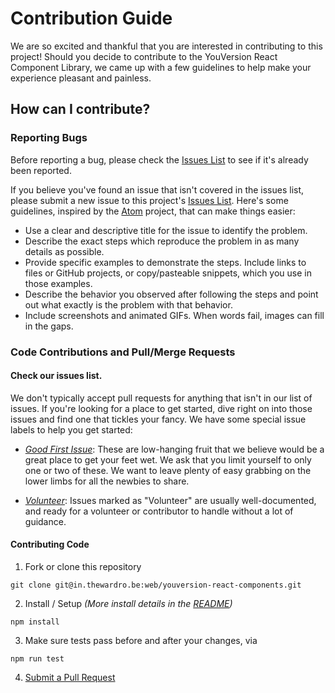 # Contribution Guide

We are so excited and thankful that you are interested in contributing to this project!
Should you decide to contribute to the YouVersion React Component Library,
we came up with a few guidelines to help make your experience pleasant and painless.


## How can I contribute?


### Reporting Bugs

Before reporting a bug, please check the [Issues List][issues] to see if it's already been reported.

If you believe you've found an issue that isn't covered in the issues list, please submit a new issue to this project's [Issues List][issues]. Here's some guidelines, inspired by the  [Atom](https://github.com/atom/atom/blob/master/CONTRIBUTING.md#reporting-bugs) project, that can make things easier:

 * Use a clear and descriptive title for the issue to identify the problem.
 * Describe the exact steps which reproduce the problem in as many details as possible.
 * Provide specific examples to demonstrate the steps. Include links to files or GitHub projects, or copy/pasteable snippets, which you use in those examples.
 * Describe the behavior you observed after following the steps and point out what exactly is the problem with that behavior.
 * Include screenshots and animated GIFs. When words fail, images can fill in the gaps.


### Code Contributions and Pull/Merge Requests


#### Check our issues list.
We don't typically accept pull requests for anything that isn't in our list of issues. If you're looking for a place to get started, dive right on into those issues and find one that tickles your fancy. We have some special issue labels to help you get started:

  * *[Good First Issue](https://github.com/lifechurch/melos/issues?q=is%3Aissue+is%3Aopen+label%3A%22good+first+issue%22)*: These are low-hanging fruit that we believe would be a great place to get your feet wet. We ask that you limit yourself to only one or two of these. We want to leave plenty of easy grabbing on the lower limbs for all the newbies to share.

  * *[Volunteer](https://github.com/lifechurch/melos/issues?utf8=%E2%9C%93&q=is%3Aissue%20is%3Aopen%20label%3A%22volunteer%22%20)*: Issues marked as "Volunteer" are usually well-documented, and ready for a volunteer or contributor to handle without a lot of guidance.


#### Contributing Code

1. Fork or clone this repository

```
git clone git@in.thewardro.be:web/youversion-react-components.git
```

2. Install / Setup *(More install details in the [README](./README))*

```
npm install
```

3. Make sure tests pass before and after your changes, via

```
npm run test
```

4. [Submit a Pull Request](https://help.github.com/articles/creating-a-pull-request/)



[issues]: https://github.com/lifechurch/melos/issues
